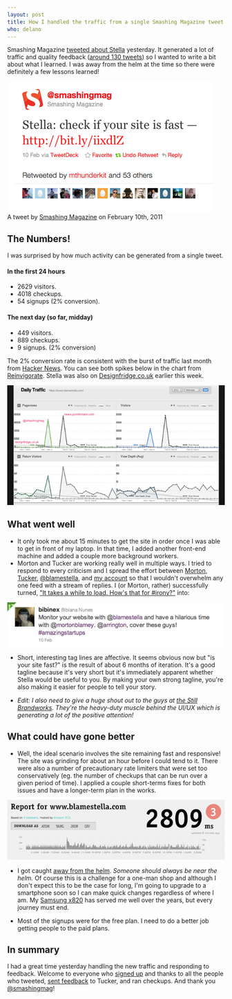 ```yaml
---
layout: post
title: How I handled the traffic from a single Smashing Magazine tweet
who: delano
---
```


Smashing Magazine [tweeted about Stella](http://twitter.com/smashingmag/status/35736314334814208) yesterday. It generated a lot of traffic and quality feedback ([around 130 tweets](/blog/assets/2011-q1/backtype-2011-02-10.png)) so I wanted to write a bit about what I learned. I was away from the helm at the time so there were definitely a few lessons learned!

<p class="graphic"><a href="http://twitter.com/smashingmag/status/35736314334814208"><img src="/blog/assets/2011-q1/smashingmagtweet.png" alt="Smashing Magazine Tweet - February 10th, 2011" border="0" /></a><br/><span class="graphicSubtext">A tweet by <a href="http://www.smashingmagazine.com/" title="Smashing Magazine">Smashing Magazine</a> on February 10th, 2011</span></p>

## The Numbers! ##

I was surprised by how much activity can be generated from a single tweet. 

#### In the first 24 hours ####

* 2629 visitors.
* 4018 checkups.
* 54 signups (2% conversion).

#### The next day (so far, midday) ####

* 449 visitors.
* 889 checkups.
* 9 signups. (2% conversion)

The 2% conversion rate is consistent with the burst of traffic last month from [Hacker News](http://news.ycombinator.com/item?id=2092155). You can see both spikes below in the chart from [Reinvigorate](http://reinvigorate.net/). Stella was also on [Designfridge.co.uk](http://designfridge.co.uk) earlier this week. 

<p class="graphic"><a href="/blog/assets/2011-q1/visitors-2011-02-10.png"><img src="/blog/assets/2011-q1/visitors-s-2011-02-10.png" alt="Reinvigorate Stats - February 10th, 2011" border="0" /></a><br/><span class="graphicSubtext"></span></p>

## What went well ##

* It only took me about 15 minutes to get the site in order once I was able to get in front of my laptop. In that time, I added another front-end machine and added a couple more background workers. 
* Morton and Tucker are working really well in multiple ways. I tried to respond to every criticism and I spread the effort between [Morton](http://twitter.com/mortonblamey), [Tucker](http://twitter.com/tucker1927), [@blamestella](http://twitter.com/blamestella), and [my account](http://twitter.com/solutious) so that I wouldn't overwhelm any one feed with a stream of replies. I (or Morton, rather) successfully turned, ["It takes a while to load. How's that for #irony?"](http://twitter.com/bibinex/status/35736991966433280) into:

<p class="graphic"><a href="http://twitter.com/bibinex/status/35789702397169664"><img src="/blog/assets/2011-q1/bibinextweet-2011-02-10.png" alt=" - February 10th, 2011" border="0" /></a><br/><span class="graphicSubtext"></span></p>

* Short, interesting tag lines are affective. It seems obvious now but "is your site fast?" is the result of about 6 months of iteration. It's a good tagline because it's very short but it's immediately apparent whether Stella would be useful to you. By making your own strong tagline, you're also making it easier for people to tell your story. 

* *Edit: I also need to give a huge shout out to the guys at [the Still Brandworks](http://stillbrandworks.com). They're the heavy-duty muscle behind the UI/UX which is generating a lot of the positive attention!*


## What could have gone better ##

* Well, the ideal scenario involves the site remaining fast and responsive! The site was grinding for about an hour before I could tend to it. There were also a number of precautionary rate limiters that were set too conservatively (eg. the number of checkups that can be run over a given period of time). I applied a couple short-terms fixes for both issues and have a longer-term plan in the works.

<p class="graphic"><a href="/blog/assets/2011-q1/status-2011-02-10.png"><img src="/blog/assets/2011-q1/status-s-2011-02-10.png" alt="Status for www.blamestella.com - February 10th, 2011" border="0" /></a><br/><span class="graphicSubtext"></span></p>

* I got caught [away from the helm](http://twitter.com/solutious/status/35775534579322880). *Someone should always be near the helm.* Of course this is a challenge for a one-man shop and although I don't expect this to be the case for long, I'm going to upgrade to a smartphone soon so I can make quick changes regardless of where I am. My [Samsung x820](http://en.wikipedia.org/wiki/Samsung_SGH-X820) has served me well over the years, but every journey must end.

* Most of the signups were for the free plan. I need to do a better job getting people to the paid plans.

## In summary ##

I had a great time yesterday handling the new traffic and responding to feedback. Welcome to everyone who [signed up](https://www.blamestella.com/pricing) and thanks to all the people who tweeted, [sent feedback](https://www.blamestella.com/feedback) to Tucker, and ran checkups. And thank you [@smashingmag](http://twitter.com/smashingmag)!


